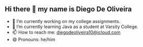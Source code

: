## Hi there 👋 my name is Diego De Oliveira

- 🔭 I’m currently working on my college assignments.
- 🌱 I’m currently learning Java as a student at Varsity College.
- 📫 How to reach me: diegodeoliveira10@icloud.com
- 😄 Pronouns: he/him
  

